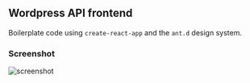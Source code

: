 ## Wordpress API frontend

Boilerplate code using `create-react-app` and the `ant.d` design system. 


### Screenshot
![screenshot](https://user-images.githubusercontent.com/10440556/84089396-daeafb00-a9bc-11ea-87ac-d1188568b3cc.png)
